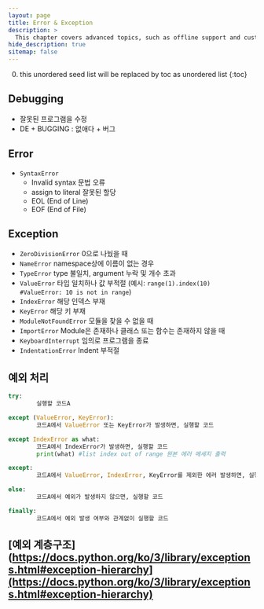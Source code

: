 ```yaml
---
layout: page
title: Error & Exception
description: >
  This chapter covers advanced topics, such as offline support and custom JS builds. Codings skills are recommended.
hide_description: true
sitemap: false
---
```

0. this unordered seed list will be replaced by toc as unordered list
{:toc}

## Debugging
- 잘못된 프로그램을 수정
- DE + BUGGING : 없애다 + 버그

## Error
- `SyntaxError`
    - Invalid syntax 문법 오류
    - assign to literal 잘못된 할당
    - EOL (End of Line)
    - EOF (End of File)

## Exception
- `ZeroDivisionError` 0으로 나눴을 때
- `NameError` namespace상에 이름이 없는 경우
- `TypeError` type 불일치, argument 누락 및 개수 초과
- `ValueError` 타입 일치하나 값 부적절 (예시: `range(1).index(10) #ValueError: 10 is not in range`)
- `IndexError` 해당 인덱스 부재
- `KeyError` 해당 키 부재
- `ModuleNotFoundError` 모듈을 찾을 수 없을 때
- `ImportError` Module은 존재하나 클래스 또는 함수는 존재하지 않을 때
- `KeyboardInterrupt` 임의로 프로그램을 종료
- `IndentationError` Indent 부적절

## 예외 처리
```python
try:
		실행할 코드A

except (ValueError, KeyError):
		코드A에서 ValueError 또는 KeyError가 발생하면, 실행할 코드

except IndexError as what:
		코드A에서 IndexError가 발생하면, 실행할 코드
		print(what) #list index out of range 원본 에러 메세지 출력

except:
		코드A에서 ValueError, IndexError, KeyError를 제외한 에러 발생하면, 실행할 코드

else:
		코드A에서 예외가 발생하지 않으면, 실행할 코드

finally:
		코드A에서 예외 발생 여부와 관계없이 실행할 코드
```

## [예외 계층구조](https://docs.python.org/ko/3/library/exceptions.html#exception-hierarchy](https://docs.python.org/ko/3/library/exceptions.html#exception-hierarchy)
